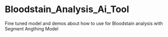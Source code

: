 # Bloodstain_Analysis_Ai_Tool
Fine tuned model and demos about how to use for Bloodstain analysis with Segment Angthing Model
